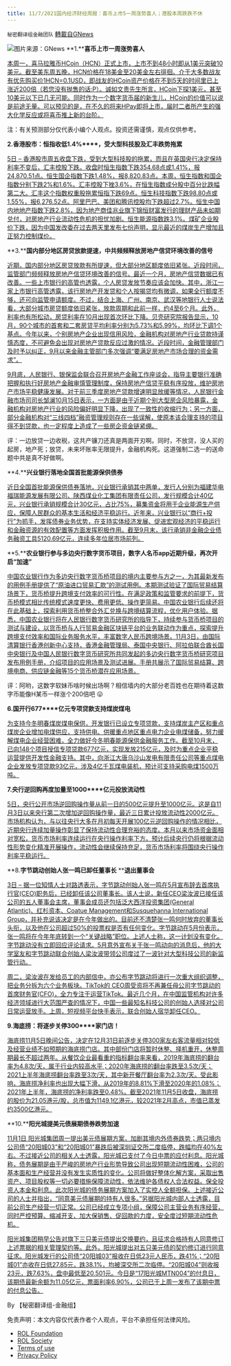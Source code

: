 ```yaml
---
title: 11/7/2021国内经济财经周报：喜币上市5一周涨势喜人；港股本周跌跌不休
---
```

`秘密翻译组金融团队` [轉載自GNews](https://gnews.org/zh-hans/1646460/)

![](https://assets.gnews.org/wp-content/uploads/2021/11/图片1-31.png)图片来源：GNews
**1.****喜币上市一周涨势喜人**

[本周一，喜马拉雅币HCoin（HCN）正式上市，上市不到48小时即从1美元突破10美元。截至美东周五晚，HCN价格在18美金至20美金左右徘徊。介于大多数战友有优先购买价1HCN=0.1USD，即战友的HCoin资产价格在不到5天的时间里已上涨近200倍（若您没有抛售的话:P）。诚如文贵先生所言，HCoin下探1美元，甚至10美元以下已几无可能。同时作为一个数字货币届的新生儿，HCoin的价值可以说是前途无量。可以预见的是，在不久的将来HPay即将上市，届时二者所产生的强大化学反应或将喜币推上新的台阶。](https://himalaya.exchange/)

注：有关预测部分仅代表小编个人观点。投资还需谨慎，观点仅供参考。

**2.****香港股市：恒指收低****1.4%****，受大型科技股及汇丰跌势拖累**

[5日 – 香港股市周五收盘下跌，受到大型科技股的拖累，而且在英国央行决定保持利率不变后，汇丰控股下跌。收盘时恒生指数下跌354.68点或1.41%，报24,870.51点。恒生国企指数下跌1.48%，报8,820.83点。本周，恒生指数和国企指数分别下跌2%和1.6%。汇丰控股下挫3.6%，在恒生指数成分股中百分比跌幅第二大。汇丰这个指数权重股拖累恒指下跌69点。恒生科技指数下跌98.80点或1.55%，报6,276.52点。阿里巴巴、美团和腾讯控股均下跌超过2.7%。恒生中国内地地产指数下跌2.8%，因为地产商佳兆业旗下锦恒财富发行的理财产品未如期兑付，对房地产行业流动性危机的担忧加剧。恒生能源指数跌3.1%。煤矿企业股价下跌，因为中国发改委在过去两天里发布七份声明，显示最近的煤炭生产增加且正努力控制煤价。](https://cn.reuters.com/article/china-stocks-hongkong-close-idCNL6S2RW058)

**3.****国内部分地区房贷放款提速，中共频频释放房地产信贷环境改善的信号**

[近期，国内部分地区房贷放款有所提速，但大部分地区额度依旧紧张。近段时间，监管部门频频释放房地产信贷环境改善的信号。最近一个月，房地产信贷数据已有改善。一些上市银行的高管也透露，个人房贷发放节奏应该会加快。其中，浙江一家上市银行高管透露，该行房地产开发贷和个人按揭贷均有微调，如果全行额度不够，还可向监管申请额度。不过，结合上海、广州、南京、武汉等地银行人士说法看，大部分城市房贷额度依旧紧张，放款周期和此前一样，约4至6个月。此外，利率也有所松动，房贷利率在10月出现首次环比下降。贝壳研究院报告显示，10月，90个城市的首套和二套房贷平均利率分别为5.73%和5.99%，均环比下调1个基点。今年以来，个别房地产企业出现信用风险，金融机构对房地产行业贷款持谨慎态度，不可避免会出现对房地产贷款反应过激的情况。近段时间，金融管理部门及时予以纠正，9月以来金融主管部门多次强调“要满足房地产市场合理的资金需求”。](https://news.cnstock.com/news,yw-202111-4778686.htm)

[9月底，人民银行、银保监会联合召开房地产金融工作座谈会，指导主要银行准确把握和执行好房地产金融审慎管理制度，保持房地产信贷平稳有序投放，维护房地产市场平稳健康发展。对于前三季度房地产贷款增速明显放缓等情况，人民银行金融市场司司长邹澜10月15日表示，一方面是由于近期个别大型房企风险暴露，金融机构对房地产行业的风险偏好明显下降，出现了一致性的收缩行为；另一方面，部分金融机构对“三线四档”融资管理规则存在一些误解，使原本该合理支持的项目得不到贷款，也一定程度上造成了一些房企资金链紧绷。](https://news.cnstock.com/news,yw-202111-4778686.htm)

评：一边放贷一边收税，这共产镰刀还真是两面开刃啊。同时，不放贷，没人买的起房，地产死；放贷，未来坏账率无限提升，金融机构死。这道强制二选一的送命题中共是真不好做啊。

**4.****兴业银行落地全国首批能源保供债券**

[近日全国首批能源保供债券落地，兴业银行承销其中两单，发行人分别为福建华电福瑞能源发展有限公司、陕西煤业化工集团有限责任公司，发行规模合计40亿元，兴业银行承销规模合计30亿元，占比75%，募集资金将用于企业能源生产供应，保障人民群众的基本生活和经济平稳运行。近年来，兴业银行以“商行+投行”为抓手，发挥债券业务优势，在支持实体经济发展、促进宏观经济的平稳运行和金融资源的有效配置等方面发挥积极作用。截至9月末，该行承销非金融企业债务融资工具5120.69亿元，连续多年位居市场前列。](https://news.cnstock.com/news,jg-202111-4778525.htm)

**5.****农业银行参与多边央行数字货币项目，数字人名币app近期升级，再次开启“加速”**

[中国农业银行作为多边央行数字货币桥项目的境内主要参与方之一，为其最新发布的用例手册提供了“原油进口贸易汇款”的测试用例。本期测试验证了国际贸易结算场景下，货币桥提升跨境支付效率的可行性。在满足政策和监管要求的前提下，货币桥模式相比传统模式速度更快、费用更低、操作更简易。中国农业银行后续还将在此基础上，探索利用货币桥整合外汇兑换与跨境结算流程，优化用户体验。据悉，中国农业银行将在人民银行数字货币研究所的指导下，持续参与货币桥项目的测试与建设，以货币桥与人行贸易金融区块链平台的业务联动作为重点，探索提升跨境支付效率和国际业务服务水平，丰富数字人民币跨境场景。11月3日，由国际清算银行香港创新中心支持，香港金融管理局、泰国中央银行、阿拉伯联合酋长国中央银行及中国人民银行数字货币研究所共同发起的多边央行数字货币桥研究项目发布用例手册，介绍项目的应用场景及测试进展。手册共展示了国际贸易结算、跨境电商、供应链金融等15个货币桥潜在应用场景。](https://news.cnstock.com/news,jg-202111-4778513.htm)

评：阿哟，这数字软妹币啥时候出场啊？相信墙内的大部分老百姓也在期待着这数字币能像H某币一样涨个200倍吧 😛

**6.****国开行6****77****亿元专项贷款支持煤炭煤电**

[为支持今冬明春煤炭煤电保供，开发银行已设立专项贷款，支持煤炭主产区和重点煤炭企业增加电煤供应，支持供电、供暖重点地区重点电力企业电煤储备，努力缓解煤电企业经营困难，全力做好今冬明春能源保供金融服务工作。截至10月末，已向148个项目授信专项贷款677亿元，实现发放215亿元，及时为重点企业平稳运营提供开发性金融支持。其中，向浙江大唐乌沙山发电有限责任公司等重点煤电企业发放专项贷款93亿元，涉及4亿千瓦煤电装机，预计可支持采购电煤1500万吨。](https://news.cnstock.com/news,jg-202111-4778280.htm)

**7.****央行逆回购再度加量至****1000****亿元投放流动性**

[5日，央行公开市场逆回购操作量从前一日的500亿元提升至1000亿元。这是自11月3日以来央行第二次增加逆回购操作量，最近三日累计投放流动性2000亿元。市场机构认为，与以往央行大多在月初每天开展100亿元逆回购操作的情况相比，近期央行连续加量操作彰显了保持流动性合理充裕的态度。本月以来市场资金面相对宽松，货币市场利率连续运行在央行操作利率下方。预计后续央行仍将根据流动性形势变化精准开展操作，流动性会继续保持充足，货币市场利率将围绕央行操作利率平稳运行。](https://news.cnstock.com/news,bwkx-202111-4778242.htm)

**8.****字节跳动创始人张一鸣已卸任董事长**** ****退出董事会**

[3日 – 据一位知情人士对路透表示，字节跳动创始人张一鸣在5月宣布辞去首席执行官(CEO)职务后，已经卸任该公司董事长。该人士说，新任CEO梁汝波已接任该公司的五人董事会主席，董事会成员还包括泛大西洋投资集团(General Atlantic)、红杉资本、Coatue Management和Susquehanna International Group，并补充说该决定是在今年做出的。目前还不清楚张一鸣何时放弃的董事长头衔，以及他在公司超过50%的投票权是否有任何变化。字节跳动在5月份表示，张一鸣将在今年年底转到一个“关键战略”职位。上述人士称，这一计划没有变化。字节跳动没有立即回应评论请求。5月意外宣布关于张一鸣动向的消息后，他的大学室友和字节跳动联合创始人梁汝波带领公司度过了一波针对大型科技公司的新监管行动。](https://cn.reuters.com/article/bytedance-reshuffling-1103-wedn-idCNKBS2HO06L)

[周二，梁汝波在发给员工的内部信中，亦公布字节跳动将进行一次重大组织调整，把业务分拆为六个业务板块。TikTok的 CEO周受资将不再兼任母公司字节跳动的首席财务官(CFO)，全力专注于运营TikTok。最近几个月，在中国监管机构对许多经济领域进行大范围严查的情况下，中国一些最知名科技公司的创始人选择对公司日常运营放手。上周，短视频平台快手表示，联合创始人宿华卸任CEO。](https://cn.reuters.com/article/bytedance-reshuffling-1103-wedn-idCNKBS2HO06L)

**9.****海底捞：将逐步关停3****00****家门店！**

[海底捞11月5日晚间公告，决定在12月31日前逐步关停300家左右客流量相对较低及经营业绩不如预期的海底捞门店。其中部份门店将暂时休整、择机重开，休整周期最长不超过两年。从餐饮企业最看重的指标翻台率来看，2019年海底捞的翻台率为4.8次/天，属于行业内较高水平；2020年海底捞的翻台率跌至3.5次/天；2021上半年海底捞翻台率跌至3次/天，其中新开餐厅翻台率为2.3次/天。受此影响，海底捞净利率也出现大幅下滑，从2019年的8.81%下滑至2020年的1.08%；2021年上半年，海底捞的净利率跌至0.48%。截至2021年11月5日收盘，海底捞的股价为21.05港元/股，总市值为1149.1亿港元，较2021年2月高点，市值已蒸发约3500亿港元。](https://www.sohu.com/a/499416581_116237)

**10.****阳光城提美元债展期债券跌势加速**

[11月1日 阳光城集团周一提出美元债展期方案，加剧其境内外债券跌势；两只境内公司债“20阳城03”和“20阳城01”暴跌后被深圳证交所二度临停，跌幅均在40%左右。不过接近公司的相关人士透露，阳光城已支付了今日中票的应付利息。阳光城称，债务展期是由于严峻的房地产行业形势导致公司出现短期流动性困难，公司的基本面和生产经营并没有发生实质性的变化。公司将做好整体化解方案，采取出售资产、项目股权等一切必要措施保障流动性，依法维护各债权人合法权益。保全投资人本金和利息。此次阳光城的债务展期方案加入了实控人全额担保。上述接近公司的人士并指出，“同意美元债展期的持有人很多。”另据阳光城内部人士透露，目前公司生产经营一切正常。公司已经成立专项小组，保障公司主营业务有序经营，同时严控预算、缩减开支、加大保销售、促回款的力度，安全度过短期流动性危机。](https://cn.reuters.com/article/yango-bond-sliding-1101-idCNKBS2HM1IZ)

[阳光城集团稍早公告对旗下三只美元债提出交换要约，且征求合格持有人同意修订上述票据的相关管理契约等。此外，阳光城提出对五只美元债的契约修订进行同意征求。阳光城发行的公司债“20阳城03”报收在日低23元人民币，跌41%；“20阳城01”亦收在日低27.85元，跌38.1%，均被深交所二次临停。“20阳城04”则收报23元，跌7.63%，盘中最低至20.501元。今日是“17阳光城MTN004”的付息日，该期债最新余额为11.05亿元，票面利率6.90%，公司已于上周一发布了该期中票的付息公告。](https://cn.reuters.com/article/yango-bond-sliding-1101-idCNKBS2HM1IZ)

By 【秘密翻译组-金融组】

 

免责声明：本文内容仅代表作者个人观点，平台不承担任何法律风险。

- [ROL Foundation](https://rolfoundation.org/)
- [ROL Society](https://rolsociety.org/)
- [Terms of use](https://gnews.org/terms-of-use-3/)
- [Privacy Policy](https://gnews.org/privacy-policy/)
